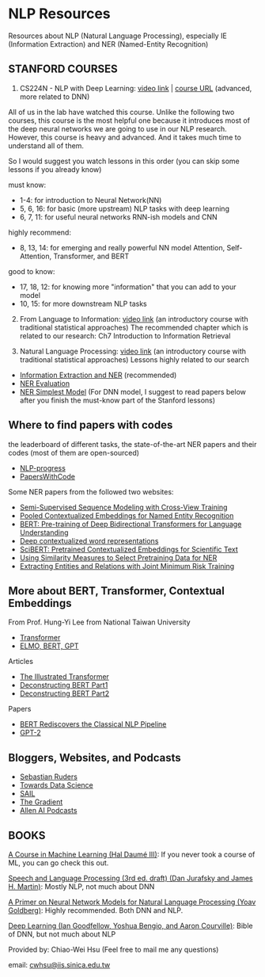 # NLP Resources
Resources about NLP (Natural Language Processing), especially IE (Information Extraction) and NER (Named-Entity Recognition) 

## STANFORD COURSES

1. CS224N - NLP with Deep Learning: [video link](https://www.youtube.com/playlist?list=PLoROMvodv4rOhcuXMZkNm7j3fVwBBY42z) | [course URL](http://web.stanford.edu/class/cs224n/)
(advanced, more related to DNN) 

  All of us in the lab have watched this course. Unlike the following two courses, this course is the most helpful one because it introduces most of the deep neural networks we are going to use in our NLP research. However, this course is heavy and advanced. And it takes much time to understand all of them.

  So I would suggest you watch lessons in this order (you can skip some lessons if you already know) 

  must know: 
  * 1-4: for introduction to Neural Network(NN)
  * 5, 6, 16: for basic (more upstream) NLP tasks with deep learning
  * 6, 7, 11: for useful neural networks RNN-ish models and CNN

  highly recommend:
  * 8, 13, 14: for emerging and really powerful NN model Attention, Self-Attention, Transformer, and BERT

  good to know:
  * 17, 18, 12: for knowing more "information" that you can add to your model
  * 10, 15: for more downstream NLP tasks

2. From Language to Information: [video link](https://www.youtube.com/channel/UC_48v322owNVtORXuMeRmpA)
(an introductory course with traditional statistical approaches)
The recommended chapter which is related to our research: Ch7 Introduction to Information Retrieval  

3. Natural Language Processing: [video link](https://www.youtube.com/playlist?list=PLQiyVNMpDLKnZYBTUOlSI9mi9wAErFtFm)
(an introductory course with traditional statistical approaches)
Lessons highly related to our search 

* [Information Extraction and NER](https://www.youtube.com/watch?v=ARsDDLffoMk&list=PLQiyVNMpDLKnZYBTUOlSI9mi9wAErFtFm&index=45&t=0s) (recommended)
* [NER Evaluation](https://www.youtube.com/watch?v=0qWDkRdWbSw&list=PLQiyVNMpDLKnZYBTUOlSI9mi9wAErFtFm&index=46&t=0s)
* [NER Simplest Model](https://www.youtube.com/watch?v=m8RrR5GORLg&list=PLQiyVNMpDLKnZYBTUOlSI9mi9wAErFtFm&index=47&t=0s) (For DNN model, I suggest to read papers below after you finish the must-know part of the Stanford lessons)

## Where to find papers with codes

the leaderboard of different tasks, the state-of-the-art NER papers and their codes (most of them are open-sourced) 

* [NLP-progress](http://nlpprogress.com/english/named_entity_recognition.html)
* [PapersWithCode](https://paperswithcode.com/task/named-entity-recognition-ner)

Some NER papers from the followed two websites: 

* [Semi-Supervised Sequence Modeling with Cross-View Training](https://arxiv.org/abs/1809.08370)
* [Pooled Contextualized Embeddings for Named Entity Recognition](http://alanakbik.github.io/papers/naacl2019_embeddings.pdf)
* [BERT: Pre-training of Deep Bidirectional Transformers for Language Understanding](https://arxiv.org/abs/1810.04805)
* [Deep contextualized word representations](https://arxiv.org/abs/1802.05365)
* [SciBERT: Pretrained Contextualized Embeddings for Scientific Text](https://paperswithcode.com/paper/scibert-pretrained-contextualized-embeddings)
* [Using Similarity Measures to Select Pretraining Data for NER](https://paperswithcode.com/paper/using-similarity-measures-to-select)
* [Extracting Entities and Relations with Joint Minimum Risk Training](https://www.aclweb.org/anthology/D18-1249)

## More about BERT, Transformer, Contextual Embeddings
From Prof. Hung-Yi Lee from National Taiwan University 
* [Transformer](https://www.youtube.com/watch?v=ugWDIIOHtPA)
* [ELMO, BERT, GPT](https://www.youtube.com/watch?v=UYPa347-DdE)

Articles 
* [The Illustrated Transformer](http://jalammar.github.io/illustrated-transformer/)
* [Deconstructing BERT Part1](https://towardsdatascience.com/deconstructing-bert-distilling-6-patterns-from-100-million-parameters-b49113672f77)
* [Deconstructing BERT Part2](https://towardsdatascience.com/deconstructing-bert-part-2-visualizing-the-inner-workings-of-attention-60a16d86b5c1)

Papers 
* [BERT Rediscovers the Classical NLP Pipeline](https://arxiv.org/abs/1905.05950)
* [GPT-2](https://towardsdatascience.com/openai-gpt-2-understanding-language-generation-through-visualization-8252f683b2f8?source=user_profile---------0-----------------------)

## Bloggers, Websites, and Podcasts
* [Sebastian Ruders](http://ruder.io/)
* [Towards Data Science](https://towardsdatascience.com)
* [SAIL](http://ai.stanford.edu/blog/)
* [The Gradient](https://thegradient.pub/)
* [Allen AI Podcasts](https://allenai.org/podcasts/podcasts-all.html)

## BOOKS

[A Course in Machine Learning (Hal Daumé III)](http://ciml.info/): If you never took a course of ML, you can go check this out. 

[Speech and Language Processing (3rd ed. draft) (Dan Jurafsky and James H. Martin)](https://web.stanford.edu/~jurafsky/slp3/): Mostly NLP, not much about DNN 

[A Primer on Neural Network Models for Natural Language Processing (Yoav Goldberg)](http://u.cs.biu.ac.il/~yogo/nnlp.pdf): Highly recommended. Both DNN and NLP. 

[Deep Learning (Ian Goodfellow, Yoshua Bengio, and Aaron Courville)](http://www.deeplearningbook.org/): Bible of DNN, but not much about NLP 



Provided by: Chiao-Wei Hsu (Feel free to mail me any questions) 

email: cwhsu@iis.sinica.edu.tw
